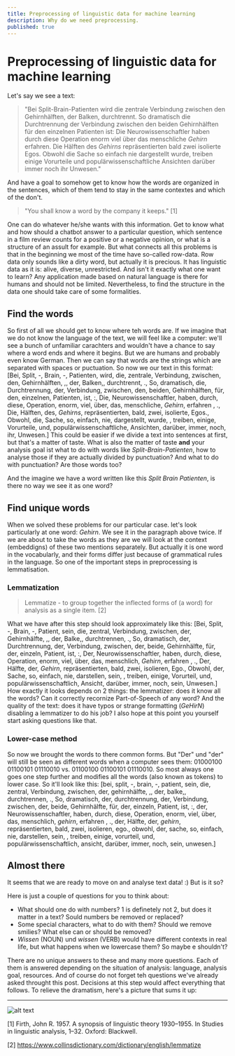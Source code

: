 ```yaml
---
title: Preprocessing of linguistic data for machine learning
description: Why do we need preprocessing.
published: true
---
```


# Preprocessing of linguistic data for machine learning

Let's say we see a text: 
> "Bei Split-Brain-Patienten wird die zentrale Verbindung zwischen den Gehirnhälften, der Balken, durchtrennt. So dramatisch die Durchtrennung der Verbindung zwischen den beiden Gehirnhälften für den einzelnen Patienten ist: Die Neurowissenschaftler haben durch diese Operation enorm viel über das menschliche *Gehirn* erfahren. Die Hälften des *Gehirns* repräsentierten bald zwei isolierte Egos. Obwohl die Sache so einfach nie dargestellt wurde, treiben einige Vorurteile und populärwissenschaftliche Ansichten darüber immer noch ihr Unwesen." 

And have a goal to somehow get to know how the words are organized in the sentences, which of them tend to stay in the same contextes and which of the don't.
> "You shall know a word by the company it keeps." [1] 

One can do whatever he/she wants with this information. Get to know what and how should a chatbot answer to a particular question, which sentence in a film review counts for a positive or a negative opinion, or what is a structure of an assult for example. But what connects all this problems is that in the beginning we most of the time have so-called row-data. Row data only sounds like a dirty word, but actually it is precious. It has linguistic data as it is: alive, diverse, unrestricted. And isn't it exactly what one want to learn? Any application made based on natural language is there for humans and should not be limited. Nevertheless, to find the structure in the data one should take care of some formalities.

## Find the words

So first of all we should get to know where teh words are. If we imagine that we do not know the language of the text, we will feel like a computer: we'll see a bunch of unfamiliar carachters and wouldn't have a chance to say where a word ends and where it begins. But we are humans and probably even know German. Then we can say that words are the strings which are separated with spaces or puctuation. So now we our text in this format:
[Bei, Split, -, Brain, -, Patienten, wird, die, zentrale, Verbindung, zwischen, den, Gehirnhälften, ,, der, Balken,, durchtrennt, ., So, dramatisch, die, Durchtrennung, der, Verbindung, zwischen, den, beiden, Gehirnhälften, für, den, einzelnen, Patienten, ist, :, Die, Neurowissenschaftler, haben, durch, diese, Operation, enorm, viel, über, das, menschliche, *Gehirn*, erfahren , ., Die, Hälften, des, *Gehirns*, repräsentierten, bald, zwei, isolierte, Egos., Obwohl, die, Sache, so, einfach, nie, dargestellt, wurde, , treiben, einige, Vorurteile, und, populärwissenschaftliche, Ansichten, darüber, immer, noch, ihr, Unwesen.]
This could be easier if we divide a text into sentences at first, but that's a matter of taste. What is also the matter of taste **and** your analysis goal ist what to do with words like *Split-Brain-Patienten*, how to analyse those if they are actually divided by punctuation? And what to do with punctuation? Are those words too? 

And the imagine we have a word written like this *Split Brain Patienten*, is there no way we see it as one word?

## Find unique words

When we solved these problems for our particular case. let's look particularly at one word: *Gehirn*. We see it in the paragraph above twice. If we are about to take the words as they are we will look at the context (embeddigns) of these two mentions separately. But actually it is one word in the vocabularly, and their forms differ just because of grammatical rules in the language. So one of the important steps in preprocessing is lemmatisation. 

### Lemmatization

> Lemmatize - to group together the inflected forms of (a word) for analysis as a single item. [2]

What we have after this step should look approximately like this:
[Bei, Split, -, Brain, -, Patient, sein, die, zentral, Verbindung, zwischen, der, Gehirnhälfte, ,, der, Balke,, durchtrennen, ., So, dramatisch, der, Durchtrennung, der, Verbindung, zwischen, der, beide, Gehirnhälfte, für, der, einzeln, Patient, ist, :, Der, Neurowissenschaftler, haben, durch, diese, Operation, enorm, viel, über, das, menschlich, *Gehirn*, erfahren , ., Der, Hälfte, der, *Gehirn*, repräsentierten, bald, zwei, isolieren, Ego., Obwohl, der, Sache, so, einfach, nie, darstellen, sein, , treiben, einige, Vorurteil, und, populärwissenschaftlich, Ansicht, darüber, immer, noch, sein, Unwesen.]
How exactly it looks depends on 2 things: the lemmatizer: does it know all the words? Can it correctly recornize Part-of-Speech of any word? And the quality of the text: does it have typos or strange formatting (*GeHirN*) disabling a lemmatizer to do his job? I also hope at this point you yourself start asking questions like that.

### Lower-case method

So now we brought the words to there common forms. But "Der" und "der" will still be seen as different words when a computer sees them: 01000100 01100101 01110010 vs. 01100100 01100101 01110010. So most always one goes one step further and modifies all the words (also known as tokens) to lower case. So it'll look like this:
[bei, split, -, brain, -, patient, sein, die, zentral, Verbindung, zwischen, der, gehirnhälfte, ,, der, balke,, durchtrennen, ., So, dramatisch, der, durchtrennung, der, Verbindung, zwischen, der, beide, Gehirnhälfte, für, der, einzeln, Patient, ist, :, der, Neurowissenschaftler, haben, durch, diese, Operation, enorm, viel, über, das, menschlich, *gehirn*, erfahren , ., der, Hälfte, der, *gehirn*, repräsentierten, bald, zwei, isolieren, ego., obwohl, der, sache, so, einfach, nie, darstellen, sein, , treiben, einige, vorurteil, und, populärwissenschaftlich, ansicht, darüber, immer, noch, sein, unwesen.]


## Almost there

It seems that we are ready to move on and analyse text data! :)
But is it so?

Here is just a couple of questions for you to think about:

- What should one do with numbers? 1 is definetely not 2, but does it matter in a text? Sould numbers be removed or replaced?
- Some special characters, what to do with them? Should we remove smilies? What else can or should be removed?
- *Wissen* (NOUN) und *wissen* (VERB) would have different contexts in real life, but what happens when we lowercase them? So maybe e shouldn't?

There are no unique answers to these and many more questions. Each of them is answered depending on the situation of analysis: language, analysis goal, resources. And of course do not forget teh questions we've already asked throught this post. Decisions at this step would affect everything that follows. To relieve the dramatism, here's a picture that sums it up:


___
![alt text](https://scotsirishpadreblog.files.wordpress.com/2017/02/gigo.jpg?w=300&h=300&zoom=2) 

[1] Firth, John R. 1957. A synopsis of linguistic theory 1930–1955. In Studies in linguistic analysis, 1–32. Oxford:
Blackwell.

[2] https://www.collinsdictionary.com/dictionary/english/lemmatize

